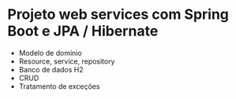 # Projeto web services com Spring Boot e JPA / Hibernate

- Modelo de domínio
- Resource, service, repository
- Banco de dados H2
- CRUD
- Tratamento de exceções